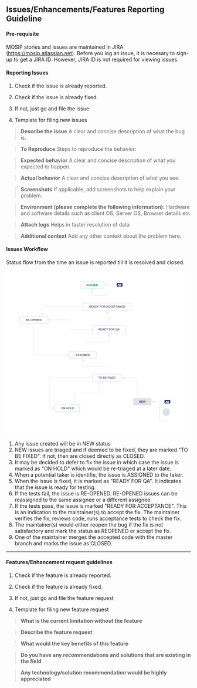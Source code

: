 ## Issues/Enhancements/Features Reporting Guideline

#### Pre-requisite 
MOSIP stories and issues are maintained in JIRA (https://mosip.atlassian.net).  Before you log an issue, it is necesary to sign-up to get a JIRA ID.  However, JIRA ID is not required for viewing issues.

#### Reporting Issues 
1. Check if the issue is already reported.

1. Check if the issue is already fixed.

1. If not, just go and file the issue

1. Template for filing new issues

> **Describe the issue**
> A clear and concise description of what the bug is.

> **To Reproduce**
>Steps to reproduce the behavior:

>**Expected behavior**
>A clear and concise description of what you expected to happen.

>**Actual behavior**
>A clear and concise description of what you see.

>**Screenshots**
>If applicable, add screenshots to help explain your problem.

>**Environment (please complete the following information):**
> Hardware and software details such as client OS, Server OS, Browser details etc

>**Attach logs**
>Helps in faster resolution of data

>**Additional context**
>Add any other context about the problem here.

#### Issues Workflow
Status flow from the time an issue is reported till it is resolved and closed.

![Issue Workflow](_images/contribution_documentation/issueworkflow.PNG)

1. Any issue created will be in NEW status 
1. NEW issues are triaged and if deemed to be fixed, they are marked "TO BE FIXED".  If not, then are closed directly as CLOSED.
1. It may be decided to defer to fix the issue in which case the issue is marked as "ON HOLD" which would be re-triaged at a later date.
1. When a potential taker is identifie, the issue is ASSIGNED to the taker.
1. When the issue is fixed, it is marked as "READY FOR QA".  It indicates that the issue is ready for testing.
1. If the tests fail, the issue is RE-OPENED.  RE-OPENED issues can be reassigned to the same assignee or a different assignee.
1. If the tests pass, the issue is marked "READY FOR ACCEPTANCE".  This is an indication to the maintainer(s) to accept the fix.  The maintainer verifies the fix, reviews code, runs acceptance tests to check the fix.
1. The maintainer(s) would either reopen the bug if the fix is not satisfactory and mark the status as REOPENED or accept the fix.
1. One of the maintainer merges the accepted code with the master branch and marks the issue as CLOSED.

***

#### Features/Enhancement request guidelines

1. Check if the feature is already reported.

1. Check if the feature is already fixed.

1. If not, just go and file the feature request

1. Template for filing new feature request

> **What is the current limitation without the feature**

> **Describe the feature request**

> **What would the key benefits of this feature**

> **Do you have any recommendations and solutions that are existing in the field**

> **Any technology/solution recommendation would be highly appreciated**


